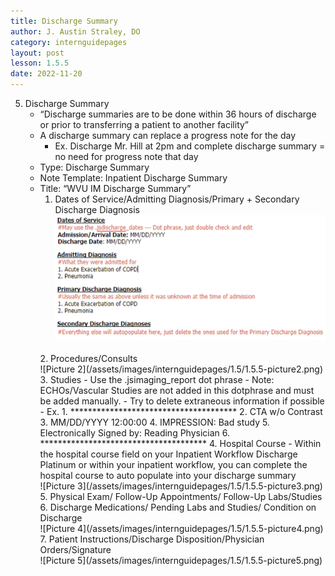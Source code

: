 ```yaml
---
title: Discharge Summary
author: J. Austin Straley, DO
category: internguidepages
layout: post
lesson: 1.5.5
date: 2022-11-20
---
```


<html>
    <meta charset="UTF-8">
    <meta name="viewport" content="width=device-width, initial-scale=1">
    <link href="{{site.baseurl}}/assets/grid/bootstrap-grid.min.css" rel="stylesheet">
    <link href="{{site.baseurl}}/assets/grid/grid.css" rel="stylesheet">
    <link rel="stylesheet" href="{{site.baseurl}}/assets/gitbook/gitbook-plugin-fontsettings/website.css">
    <link rel="stylesheet" href="{{site.baseurl}}/assets/gitbook/gitbook-plugin-search-pro/search.css">
    <link rel="stylesheet" href="{{site.baseurl}}/assets/gitbook/gitbook-plugin-back-to-top-button/plugin.css">
    <link rel="stylesheet" href="{{site.baseurl}}/assets/gitbook/style.css">
    <link rel="stylesheet" href="{{site.baseurl}}/assets/gitbook/custom.css">
    <link rel="stylesheet" href="{{site.baseurl}}/assets/gitbook/rouge/{{ site.syntax_highlighter_style | default: 'colorful' }}.css">
    <meta name="HandheldFriendly" content="true"/>
    <meta name="viewport" content="width=device-width, initial-scale=1, user-scalable=no">
    <meta name="apple-mobile-web-app-capable" content="yes">
    <meta name="apple-mobile-web-app-status-bar-style" content="black">
    <link rel="apple-touch-icon-precomposed" sizes="152x152" href="{{site.baseurl}}/assets/gitbook/images/apple-touch-icon-precomposed-152.png">
    <link rel="shortcut icon" href="{{site.baseurl}}/{{site.favicon_path}}" type="image/x-icon">
</html>

5. Discharge Summary
    - “Discharge summaries are to be done within 36 hours of discharge or prior to transferring a patient to another facility”
    - A discharge summary can replace a progress note for the day
        - Ex. Discharge Mr. Hill at 2pm and complete discharge summary = no need for progress note that day
    - Type: Discharge Summary
    - Note Template: Inpatient Discharge Summary
    - Title: “WVU IM Discharge Summary”
        1. Dates of Service/Admitting Diagnosis/Primary + Secondary Discharge Diagnosis<br>
        ![Picture 1](/assets/images/internguidepages/1.5/1.5.5-picture1.png) 
        <br>
	    2. Procedures/Consults<br>
        ![Picture 2](/assets/images/internguidepages/1.5/1.5.5-picture2.png) 
        <br>
		3. Studies
            - Use the .jsimaging_report dot phrase
                - Note: ECHOs/Vascular Studies are not added in this dotphrase and must be added manually.
                - Try to delete extraneous information if possible
                    - Ex. 
						1. **************************************
						2. CTA w/o Contrast
						3. MM/DD/YYYY 12:00:00
						4. IMPRESSION: Bad study
						5. Electronically Signed by: Reading Physician
						6. **************************************
		4. Hospital Course
            - Within the hospital course field on your Inpatient Workflow Discharge Platinum or within your inpatient workflow, you can complete the hospital course to auto populate into your discharge summary<br>
        ![Picture 3](/assets/images/internguidepages/1.5/1.5.5-picture3.png) 
        <br>
		5. Physical Exam/ Follow-Up Appointments/ Follow-Up Labs/Studies
		6. Discharge Medications/ Pending Labs and Studies/ Condition on Discharge<br>
        ![Picture 4](/assets/images/internguidepages/1.5/1.5.5-picture4.png) 
        <br>
		7. Patient Instructions/Discharge Disposition/Physician Orders/Signature<br>
        ![Picture 5](/assets/images/internguidepages/1.5/1.5.5-picture5.png) 
        <br>

